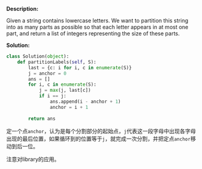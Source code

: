**Description:**

Given a string contains lowercase letters. We want to partition this string into as many parts as possible so that each letter appears in at most one part, and return a list of integers representing the size of these parts.

**Solution:**

```python
class Solution(object):
    def partitionLabels(self, S):
        last = {c: i for i, c in enumerate(S)}
        j = anchor = 0
        ans = []
        for i, c in enumerate(S):
            j = max(j, last[c])
            if i == j:
                ans.append(i - anchor + 1)
                anchor = i + 1
            
        return ans
```

定一个点`anchor`，认为是每个分割部分的起始点，`j`代表这一段字母中出现各字母出现的最后位置，如果循环到的位置等于`j`，就完成一次分割，并把定点`anchor`移动到后一位。

注意对library的应用。